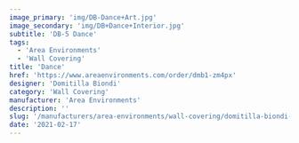 ```yaml
---
image_primary: 'img/DB-Dance+Art.jpg'
image_secondary: 'img/DB+Dance+Interior.jpg'
subtitle: 'DB-5 Dance'
tags:
  - 'Area Environments'
  - 'Wall Covering'
title: 'Dance'
href: 'https://www.areaenvironments.com/order/dmb1-zm4px'
designer: 'Domitilla Biondi'
category: 'Wall Covering'
manufacturer: 'Area Environments'
description: ''
slug: '/manufacturers/area-environments/wall-covering/domitilla-biondi-dance'
date: '2021-02-17'
---
```

